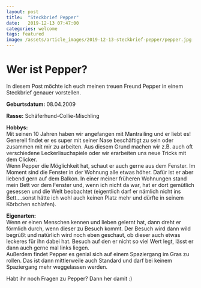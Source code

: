 ```yaml
---
layout: post
title:  "Steckbrief Pepper"
date:   2019-12-13 07:47:00
categories: welcome
tags: featured
image: /assets/article_images/2019-12-13-steckbrief-pepper/pepper.jpg
---
```

# Wer ist Pepper?


In diesem Post möchte ich euch meinen treuen Freund Pepper in einem Steckbrief genauer vorstellen.

**Geburtsdatum:** 08.04.2009

**Rasse:** Schäferhund-Collie-Mischling

**Hobbys:**  
Mit seinen 10 Jahren haben wir angefangen mit Mantrailing und er liebt es! Generell findet er es super mit seiner Nase beschäftigt zu sein oder zusammen mit mir zu arbeiten. Aus diesem Grund machen wir z.B. auch oft verschiedene Leckerlisuchspiele oder wir erarbeiten uns neue Tricks mit dem Clicker.  
Wenn Pepper die Möglichkeit hat, schaut er auch gerne aus dem Fenster. Im Moment sind die Fenster in der Wohnung alle etwas höher. Dafür ist er aber liebend gern auf dem Balkon. In einer meiner früheren Wohnungen stand mein Bett vor dem Fenster und, wenn ich nicht da war, hat er dort gemütlich gesessen und die Welt beobachtet (eigentlich darf er nämlich nicht ins Bett....sonst hätte ich wohl auch keinen Platz mehr und dürfte in seinem Körbchen schlafen). 

**Eigenarten:**  
Wenn er einen Menschen kennen und lieben gelernt hat, dann dreht er förmlich durch, wenn dieser zu Besuch kommt. Der Besuch wird dann wild begrüßt und natürlich wird noch eben geschaut, ob dieser auch etwas leckeres für ihn dabei hat. Besuch auf den er nicht so viel Wert legt, lässt er dann auch gerne mal links liegen.  
Außerdem findet Pepper es genial sich auf einem Spaziergang im Gras zu rollen. Das ist dann mittlerweile auch Standard und darf bei keinem Spaziergang mehr weggelassen werden.


Habt ihr noch Fragen zu Pepper? Dann her damit :)
